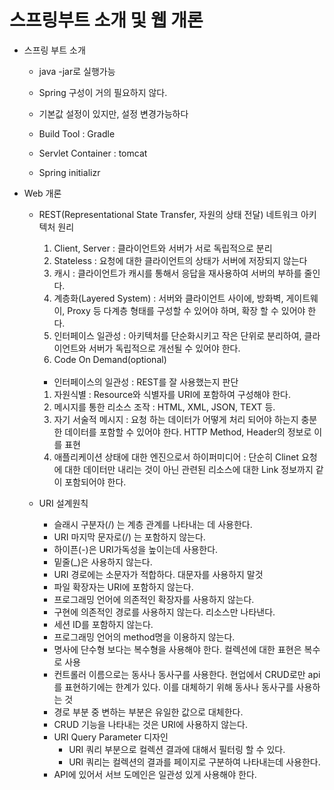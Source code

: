 # 스프링부트 소개 및 웹 개론
- 스프링 부트 소개
    - java -jar로 실행가능
    - Spring 구성이 거의 필요하지 않다.
    - 기본값 설정이 있지만, 설정 변경가능하다
    
    - Build Tool : Gradle
    - Servlet Container : tomcat
    
    - Spring initializr

- Web 개론
    - REST(Representational State Transfer, 자원의 상태 전달) 네트워크 아키텍처 원리
        1. Client, Server : 클라이언트와 서버가 서로 독립적으로 분리
        2. Stateless  : 요청에 대한 클라이언트의 상태가 서버에 저장되지 않는다
        3. 캐시 : 클라이언트가 캐시를 통해서 응답을 재사용하여 서버의 부하를 줄인다.
        4. 계층화(Layered System) : 서버와 클라이언트 사이에, 방화벽, 게이트웨이, Proxy 등 다계층 형태를 구성할 수 있어야 하며, 확장 할 수 있어야 한다.
        5. 인터페이스 일관성 : 아키텍처를 단순화시키고 작은 단위로 분리하여, 클라이언트와 서버가 독립적으로 개선될 수 있어야 한다.
        6. Code On Demand(optional)<br> <br>

        - 인터페이스의 일관성 : REST를 잘 사용했는지 판단
        1. 자원식별 :
            Resource와 식별자를 URI에 포함하여 구성해야 한다.
        2. 메시지를 통한 리소스 조작 :
            HTML, XML, JSON, TEXT 등. 
        3. 자기 서술적 메시지 :
            요청 하는 데이터가 어떻게 처리 되어야 하는지 충분한 데이터를 포함할 수 있어야 한다. HTTP Method, Header의 정보로 이를 표현
        4. 애플리케이션 상태에 대한 엔진으로서 하이퍼미디어 :
            단순히 Clinet 요청에 대한 데이터만 내리는 것이 아닌 관련된 리소스에 대한 Link 정보까지 같이 포함되어야 한다.
            
    
    - URI 설계원칙
        - 슬래시 구분자(/) 는 계층 관계를 나타내는 데 사용한다.
        - URI 마지막 문자로(/) 는 포함하지 않는다.
        - 하이픈(-)은 URI가독성을 높이는데 사용한다.
        - 밑줄(_)은 사용하지 않는다.
        - URI 경로에는 소문자가 적합하다. 대문자를 사용하지 말것
        - 파일 확장자는 URI에 포함하지 않는다.
        - 프로그래밍 언어에 의존적인 확장자를 사용하지 않는다.
        - 구현에 의존적인 경로를 사용하지 않는다. 리소스만 나타낸다.
        - 세션 ID를 포함하지 않는다.
        - 프로그래밍 언어의 method명을 이용하지 않는다.
        - 명사에 단수형 보다는 복수형을 사용해야 한다. 컬렉션에 대한 표현은 복수로 사용
        - 컨트롤러 이름으로는 동사나 동사구를 사용한다. 현업에서 CRUD로만 api를 표현하기에는 한계가 있다. 이를 대체하기 위해 동사나 동사구를 사용하는 것
        - 경로 부분 중 변하는 부분은 유일한 값으로 대체한다.
        - CRUD 기능을 나타내는 것은 URI에 사용하지 않는다.
        - URI Query Parameter 디자인
            - URI 쿼리 부분으로 컬렉션 결과에 대해서 필터링 할 수 있다.
            - URI 쿼리는 컬렉션의 결과를 페이지로 구분하여 나타내는데 사용한다.
        - API에 있어서 서브 도메인은 일관성 있게 사용해야 한다.
